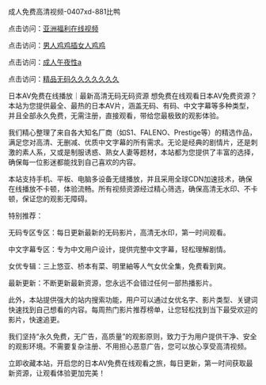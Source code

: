 成人免费高清视频-0407xd-881比鸭


点击访问：<a href="https://fdhf-454.pages.dev/">亚洲福利在线视频</a>

点击访问：<a href="https://cfad.pages.dev/">男人鸡鸡插女人鸡鸡</a>

点击访问：<a href="https://gfd-5xg.pages.dev/">成人午夜性a</a>

点击访问：<a href="https://gsd-agv.pages.dev/">精品无码久久久久久久久</a>


日本AV免费在线播放｜最新高清无码无码资源
想免费在线观看日本AV免费资源？本站为您提供最全、最热的日本AV片，涵盖无码、有码、中文字幕等多种类型，并且全部永久免费，无需注册，直接观看，带给您最极致的观影体验。

我们精心整理了来自各大知名厂商（如S1、FALENO、Prestige等）的精选作品，满足您对高清、无删减、优质中文字幕的所有需求。无论是经典的剧情片，还是刺激的素人系，又或是制服诱惑、熟女人妻等题材，本站都为您提供了丰富的选择，确保每一位影迷都能找到自己喜欢的内容。

本站支持手机、平板、电脑多设备无缝播放，并且采用全球CDN加速技术，确保在线播放不卡顿，体验流畅。所有视频资源经过精心筛选，确保高清无水印、不卡顿，保证您的观影无障碍。

特别推荐：

无码专区专区：每日更新最新的无码影片，高清无水印，第一时间观看。

中文字幕专区：专为中文用户设计，提供完整中文字幕，轻松理解剧情。

女优专辑：三上悠亚、桥本有菜、明里紬等人气女优全集，免费看到爽。

最新更新：不断更新最新资源，您永远不会错过任何一部热播影片。

此外，本站提供强大的站内搜索功能，用户可以通过女优名字、影片类型、关键词快速找到自己想看的内容。每周热门影片推荐榜单，让您轻松找到当下最受欢迎的影片，快速追更。

我们坚持“永久免费，无广告，高质量”的观影原则，致力于为用户提供干净、安全的观影环境。不需要复杂注册、不用担心恶意广告，您可以放心享受高清视频。

立即收藏本站，开启您的日本AV免费在线观看之旅，每日更新，第一时间获取最新资源，让观看体验更加完美！



<span style="display:none;">[Canonical link](https://github.com/xd4725/66025 ）</span>
